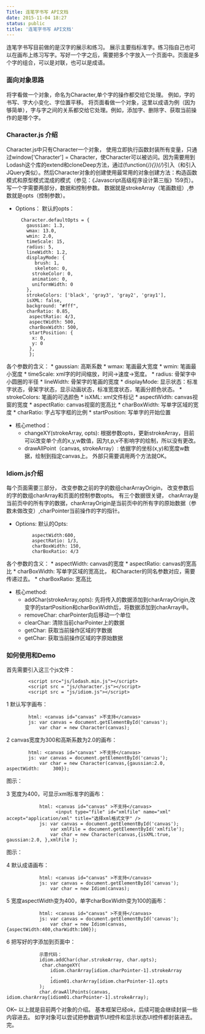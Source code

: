 ```yaml
---
Title: 连笔字书写 API文档
date: 2015-11-04 18:27
status: public
title: '连笔字书写 API文档'
---
```


连笔字书写目前做的是汉字的展示和练习。 展示主要指标准字。练习指自己也可以在画布上练习写字。写好一个字之后，需要把多个字放入一个页面中。页面是多个字的组合，可以是对联，也可以是成语。 
<!--more-->
### 面向对象思路
将字看做一个对象，命名为Character,单个字的操作都交给它处理。 例如，字的书写、字大小变化、字位置平移。 将页面看做一个对象，这里以成语为例（因为够简单），字与字之间的关系都交给它处理。例如，添加字、删除字、获取当前操作的是哪个字。 
### Character.js 介绍
Character.js中只有Character一个对象， 使用立即执行函数封装所有变量，只通过window['Character'] = Character，使Character可以被访问。因为需要用到Lodash这个库的extend和cloneDeep方法，通过(function(/_){})(/_)引入（和引入JQuery类似）。然后Character对象的创建使用最常用的对象创建方法：构造函数模式和原型模式混成的模式（参见：《Javascript高级程序设计第三版》159页）。
写一个字需要两部分，数据和控制参数。 数据就是strokeArray（笔画数组）,参数就是opts（控制参数）。
* Options：
默认的opts：

        Character.defaultOpts = {
	      gaussian: 1.3,
	      wmax: 13.0,
		  wmin: 2.0,
		  timeScale: 15,
		  radius: 5,
		  lineWidth: 1.2,
		  displayMode: {
			 brush: 1,
			 skeleton: 0,
			strokeColor: 0,
			animation: 0,
			uniformWidth: 0
		  },
		  strokeColors: ['black', 'gray3', 'gray2', 'gray1'],
		  isXML: false,
		  background: "#fff",
          charRatio: 0.85,
	       aspectRatio: 4/3,
	       aspectWidth: 500,
	       charBoxWidth: 500,
	       startPosition: {
  	        x: 0,
  	        y: 0
	       },
	       };
各个参数的含义：
    * gaussian: 高斯系数
    * wmax: 笔画最大宽度
    * wmin: 笔画最小宽度
    * timeScale: xml字的时间缩放，时间->速度->宽度。
    * radius: 骨架字中小圆圈的半径
    * lineWidth: 骨架字的笔画的宽度
    * displayMode: 显示状态：标准字状态，骨架字状态，显示动画状态，标准宽度状态，笔画分颜色状态。
    * strokeColors: 笔画的可选颜色
    * isXML: xml文件标记
    * aspectWidth: canvas视窗的宽度
    * aspectRatio: canvas视窗的宽高比
    * charBoxWidth: 写单字区域的宽度
    * charRatio: 字占写字框的比例
    * startPosition: 写单字的开始位置
        
* 核心method：
    * changeXY(strokeArray, opts): 根据参数opts，更新strokeArray，目前可以改变单个点的x,y,w数值，因为t,p,v不影响字的绘制，所以没有更改。
    * drawAllPoint（canvas, strokeArray）: 依据字的坐标(x,y)和宽度w数据，绘制到指定canvas上。
外部只需要调用两个方法就OK。

### Idiom.js介绍
每个页面需要三部分， 改变参数之前的字的数组charArrayOrigin， 改变参数后的字的数组charArray和页面的控制参数opts。
有三个数据很关键， charArray是当前页中的所有字的数据，charArrayOrigin是当前页中的所有字的原始数据（参数未做改变）,charPointer当前操作的字的指针。
* Options:
默认的Opts:   
 
            aspectWidth:600,
            aspectRatio: 1/3,
            charBoxWidth: 150,
            charBoxRatio: 4/3   
各个参数的含义：
    * aspectWidth: canvas的宽度
    * aspectRatio: canvas的宽高比
    * charBoxWidth: 写单字区域的宽高比， 和Character的同名参数对应，需要传递过去。
    * charBoxRatio: 宽高比
* 核心method: 
    * addChar(strokeArray,opts): 先将传入的数据添加到charArrayOrigin,改变字的startPosition和charBoxWidth后，将数据添加到charArray中。
    * removeChar: charPointer向后移动一个单位
    * clearChar: 清除当前charPointer上的数据
    * getChar: 获取当前操作区域的字数据
    * getChar: 获取当前操作区域的字原始数据

### 如何使用和Demo

首先需要引入这三个js文件：
        
            <script src="js/lodash.min.js"></script>
            <script src = "js/character.js"></script>
            <script src = "js/idiom.js"></script>        

1 默认写字画布：

            html: <canvas id="canvas" >不支持</canvas>
            js: var canvas = document.getElementById('canvas');
                var char = new Character(canvas);      

2 canvas宽度为300和高斯系数为2.0的画布：
            
            html: <canvas id="canvas" >不支持</canvas>
            js: var canvas = document.getElementById('canvas');
                var char = new Character(canvas,{gaussian:2.0, aspectWidth:     300});            
图示：


3 宽度为400，可显示xml标准字的画布：

                html: <canvas id="canvas" >不支持</canvas>
                      <input type="file" id="xmlfile" name="xml" accept="application/xml" title="选择xml格式文字" />	 
                js: var canvas = document.getElementById('canvas');
                    var xmlFile = document.getElementById('xmlfile');
                    var char = new Character(canvas,{isXML:true, gaussian:2.0, },xmlFile );
图示：



          
4 默认成语画布：

                html: <canvas id="canvas" >不支持</canvas>
                js: var canvas = document.getElementById('canvas');
                    var char = new Idiom(canvas);
5 宽度aspectWidth变为400，单字charBoxWidth变为100的画布：
        
                html: <canvas id="canvas" >不支持</canvas>
                js: var canvas = document.getElementById('canvas');
                    var char = new Idiom(canvas,{aspectWidth:400,charWidth:100});
6 把写好的字添加到页面中：
                
                示意代码：
                idiom.addChar(char.strokeArray, char.opts);
				 char.changeXY(
					idiom.charArray[idiom.charPointer-1].strokeArray
					,
					idiom01.charArray[idiom.charPointer-1].opts
				);
				char.drawAllPoints(canvas, idiom.charArray[idiom01.charPointer-1].strokeArray);
				
OK~ 以上就是目前两个对象的介绍。 基本框架已经ok，后续可能会继续封装一些内容进去。 如字对象可以尝试把参数调节UI控件和显示状态UI控件都封装进去。完。
